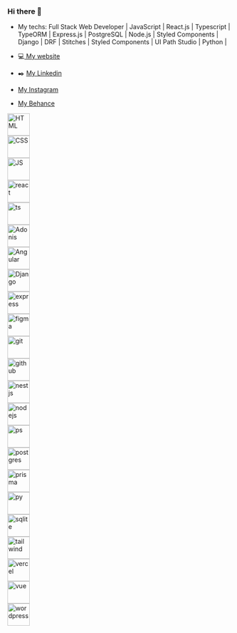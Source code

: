 ### Hi there 👋
- My techs: Full Stack Web Developer | JavaScript | React.js | Typescript | TypeORM | Express.js | PostgreSQL | Node.js | Styled Components | Django | DRF | Stitches | Styled Components | UI Path Studio | Python | 
- 💻[ My website](https://www.arthurmendonca.com)
- ✒️ [My Linkedin](https://www.linkedin.com/in/arthur-silva-mendonça/)

- [My Instagram](https://www.instagram.com/arthurmendonca11/)
- [My Behance](https://www.behance.net/arthurmendona)

<div align="left" style="max-width:100px">
<!-- 	<img width="50" src="https://user-images.githubusercontent.com/25181517/192107858-fe19f043-c502-4009-8c47-476fc89718ad.png" alt="REST" title="REST"/>
	<img width="50" src="https://user-images.githubusercontent.com/25181517/192108372-f71d70ac-7ae6-4c0d-8395-51d8870c2ef0.png" alt="Git" title="Git"/>
	<img width="50" src="https://user-images.githubusercontent.com/25181517/202896760-337261ed-ee92-4979-84c4-d4b829c7355d.png" alt="Tailwind CSS" title="Tailwind CSS"/>
	<img width="50" src="https://user-images.githubusercontent.com/25181517/192158957-b1256181-356c-46a3-beb9-487af08a6266.png" alt="Wordpress" title="Wordpress"/>
	<img width="50" src="https://user-images.githubusercontent.com/25181517/189715289-df3ee512-6eca-463f-a0f4-c10d94a06b2f.png" alt="Figma" title="Figma"/>
	<img width="50" src="https://user-images.githubusercontent.com/25181517/189716630-fe6c084c-6c66-43af-aa49-64c8aea4a5c2.png" alt="Material UI" title="Material UI"/>
	<img width="50" src="https://github.com/marwin1991/profile-technology-icons/assets/136815194/02494c7c-de6a-43a6-9293-6369696842ed" alt="Canva" title="Canva"/>
	<img width="50" src="https://user-images.githubusercontent.com/25181517/117447155-6a868a00-af3d-11eb-9cfe-245df15c9f3f.png" alt="JavaScript" title="JavaScript"/>
	<img width="50" src="https://user-images.githubusercontent.com/25181517/183897015-94a058a6-b86e-4e42-a37f-bf92061753e5.png" alt="React" title="React"/>
	<img width="50" src="https://user-images.githubusercontent.com/25181517/183890598-19a0ac2d-e88a-4005-a8df-1ee36782fde1.png" alt="TypeScript" title="TypeScript"/>
	<img width="50" src="https://user-images.githubusercontent.com/25181517/121401671-49102800-c959-11eb-9f6f-74d49a5e1774.png" alt="npm" title="npm"/>
	<img width="50" src="https://user-images.githubusercontent.com/25181517/183568594-85e280a7-0d7e-4d1a-9028-c8c2209e073c.png" alt="Node.js" title="Node.js"/>
	<img width="50" src="https://user-images.githubusercontent.com/25181517/183859966-a3462d8d-1bc7-4880-b353-e2cbed900ed6.png" alt="Express" title="Express"/>
	<img width="50" src="https://github.com/marwin1991/profile-technology-icons/assets/62091613/b40892ef-efb8-4b0e-a6b5-d1cfc2f3fc35" alt="Vite" title="Vite"/>
	<img width="50" src="https://user-images.githubusercontent.com/25181517/183423507-c056a6f9-1ba8-4312-a350-19bcbc5a8697.png" alt="Python" title="Python"/>
	<img width="50" src="https://github.com/marwin1991/profile-technology-icons/assets/62091613/9bf5650b-e534-4eae-8a26-8379d076f3b4" alt="Django" title="Django"/>
	<img width="50" src="https://user-images.githubusercontent.com/25181517/117208740-bfb78400-adf5-11eb-97bb-09072b6bedfc.png" alt="PostgreSQL" title="PostgreSQL"/>
	<img width="50"  src="https://www.freeiconspng.com/uploads/dark-adobe-photoshop-icon-0.png"  alt="Photoshop" title="Photoshop">
	<img width="50"  src="https://w7.pngwing.com/pngs/980/549/png-transparent-vuejs-original-logo-icon.png"  alt="Vue.js" title="Vue.js"> -->
	<img width="50"  src="https://skillicons.dev/icons?i=html"  alt="HTML" title="HTML Icon">
	<img width="50"  src="https://skillicons.dev/icons?i=css"  alt="CSS" title="CSS Icon">
	<img width="50"  src="https://skillicons.dev/icons?i=js"  alt="JS" title="JS Icon">
	<img width="50"  src="https://skillicons.dev/icons?i=react"  alt="react" title="react Icon">
	<img width="50"  src="https://skillicons.dev/icons?i=ts"  alt="ts" title="ts Icon">
	<img width="50"  src="https://skillicons.dev/icons?i=adonis"  alt="Adonis" title="Adonis Icon">
	<img width="50"  src="https://skillicons.dev/icons?i=angular"  alt="Angular" title="Angular Icon">
	<img width="50"  src="https://skillicons.dev/icons?i=django"  alt="Django" title="Django Icon">
	<img width="50"  src="https://skillicons.dev/icons?i=express"  alt="express" title="express Icon">
	<img width="50"  src="https://skillicons.dev/icons?i=figma"  alt="figma" title="figma Icon">
	<img width="50"  src="https://skillicons.dev/icons?i=git"  alt="git" title="git Icon">
	<img width="50"  src="https://skillicons.dev/icons?i=github"  alt="github" title="github Icon">
	<img width="50"  src="https://skillicons.dev/icons?i=nestjs"  alt="nestjs" title="nestjs Icon">
	<img width="50"  src="https://skillicons.dev/icons?i=nodejs"  alt="nodejs" title="nodejs Icon">
	<img width="50"  src="https://skillicons.dev/icons?i=ps"  alt="ps" title="ps Icon">
	<img width="50"  src="https://skillicons.dev/icons?i=postgres"  alt="postgres" title="postgres Icon">
	<img width="50"  src="https://skillicons.dev/icons?i=prisma"  alt="prisma" title="prisma Icon">
	<img width="50"  src="https://skillicons.dev/icons?i=py"  alt="py" title="py Icon">
	<img width="50"  src="https://skillicons.dev/icons?i=sqlite"  alt="sqlite" title="sqlite Icon">
	<img width="50"  src="https://skillicons.dev/icons?i=tailwind"  alt="tailwind" title="tailwind Icon">
	<img width="50"  src="https://skillicons.dev/icons?i=vercel"  alt="vercel" title="vercel Icon">
	<img width="50"  src="https://skillicons.dev/icons?i=vue"  alt="vue" title="vue Icon">
	<img width="50"  src="https://skillicons.dev/icons?i=wordpress"  alt="wordpress" title="wordpress Icon">
</div>

<!--https://github.com/tandpfun/skill-icons#icons-list  RETIREI OS ÍCONES DESTE REPOSITÓRIO -->
<!--**arthur-mendonca/arthur-mendonca** is a ✨ _special_ ✨ repository because its `README.md` (this file) appears on your GitHub profile.

Here are some ideas to get you started:

- 🔭 I’m currently working on ...
- 🌱 I’m currently learning ...
- 👯 I’m looking to collaborate on ...
- 🤔 I’m looking for help with ...
- 💬 Ask me about ...
- 📫 How to reach me: ...
- 😄 Pronouns: ...
- ⚡ Fun fact: ...
-->
